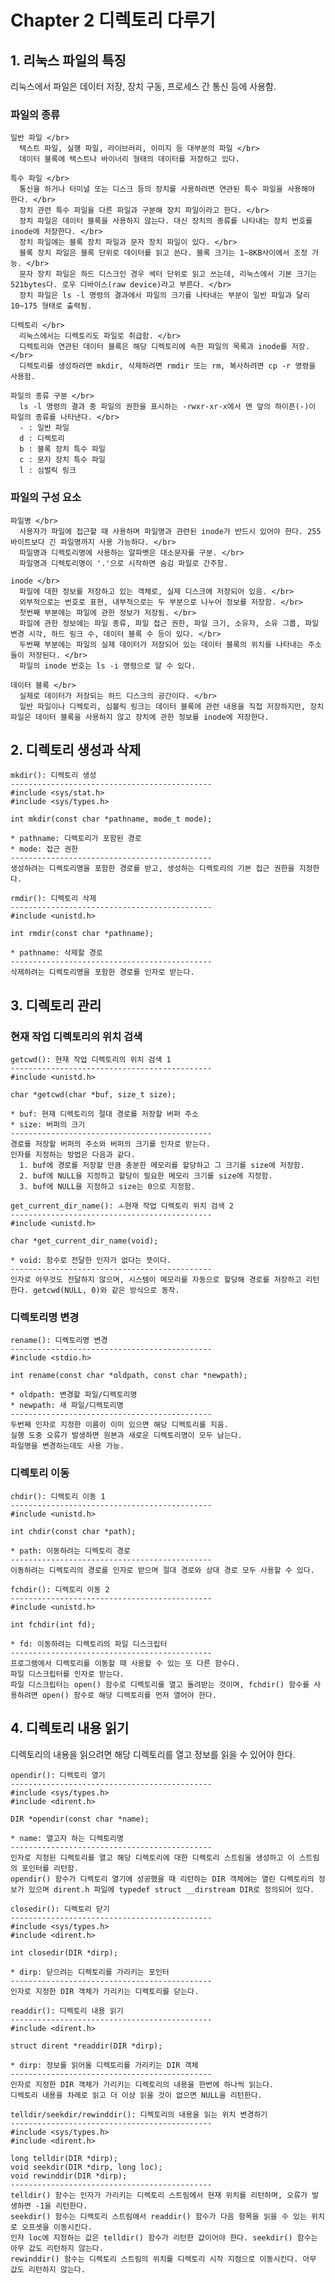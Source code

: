# Chapter 2 디렉토리 다루기

## 1. 리눅스 파일의 특징

  리눅스에서 파일은 데이터 저장, 장치 구동, 프로세스 간 통신 등에 사용함.

  ### 파일의 종류

    일반 파일 </br>
      텍스트 파일, 실행 파일, 라이브러리, 이미지 등 대부분의 파일 </br>
      데이터 블록에 텍스트나 바이너리 형태의 데이터를 저장하고 있다.

    특수 파일 </br>
      통신을 하거나 터미널 또는 디스크 등의 장치를 사용하려면 연관된 특수 파일을 사용해야 한다. </br>
      장치 관련 특수 파일을 다른 파일과 구분해 장치 파일이라고 한다. </br>
      장치 파일은 데이터 블록을 사용하지 않는다. 대신 장치의 종류를 나타내는 장치 번호를 inode에 저장한다. </br>
      장치 파일에는 블록 장치 파일과 문자 장치 파일이 있다. </br>
      블록 장치 파일은 블록 단위로 데이터를 읽고 쓴다. 블록 크기는 1~8KB사이에서 조정 가능. </br>
      문자 장치 파일은 하드 디스크인 경우 섹터 단위로 읽고 쓰는데, 리눅스에서 기본 크기는 521bytes다. 로우 디바이스(raw device)라고 부른다. </br>
      장치 파일은 ls -l 명령의 결과에서 파일의 크기를 나타내는 부분이 일반 파일과 달리 10~175 형태로 출력됨.

    디렉토리 </br>
      리눅스에서는 디렉토리도 파일로 취급함. </br>
      디렉토리와 연관된 데이터 블록은 해당 디렉토리에 속한 파일의 목록과 inode를 저장. </br>
      디렉토리를 생성하려면 mkdir, 삭제하려면 rmdir 또는 rm, 복사하려면 cp -r 명령을 사용함.

    파일의 종류 구분 </br>
      ls -l 명령의 결과 중 파일의 권한을 표시하는 -rwxr-xr-x에서 맨 앞의 하이픈(-)이 파일의 종류를 나타낸다. </br>
      - : 일반 파일
      d : 디렉토리
      b : 블록 장치 특수 파일
      c : 문자 장치 특수 파일
      l : 심벌릭 링크

  ### 파일의 구성 요소

    파일명 </br>
      사용자가 파일에 접근할 때 사용하며 파일명과 관련된 inode가 반드시 있어야 한다. 255바이트보다 긴 파일명까지 사용 가능하다. </br>
      파일명과 디렉토리명에 사용하는 알파벳은 대소문자를 구분. </br>
      파일명과 디렉토리명이 '.'으로 시작하면 숨김 파일로 간주함.

    inode </br>
      파일에 대한 정보를 저장하고 있는 객체로, 실제 디스크에 저장되어 있음. </br>
      외부적으로는 번호로 표현, 내부적으로는 두 부분으로 나누어 정보를 저장함. </br>
      첫번째 부분에는 파일에 관한 정보가 저장됨. </br>
      파일에 관한 정보에는 파일 종류, 파일 접근 권한, 파일 크기, 소유자, 소유 그룹, 파일 변경 시각, 하드 링크 수, 데이터 블록 수 등이 있다. </br>
      두번째 부분에는 파일의 실제 데이터가 저장되어 있는 데이터 블록의 위치를 나타내는 주소들이 저장된다. </br>
      파일의 inode 번호는 ls -i 명령으로 알 수 있다.

    데이터 블록 </br>
      실제로 데이터가 저장되는 하드 디스크의 공간이다. </br>
      일반 파일이나 디렉토리, 심볼릭 링크는 데이터 블록에 관련 내용을 직접 저장하지만, 장치 파일은 데이터 블록을 사용하지 않고 장치에 관한 정보를 inode에 저장한다.

## 2. 디렉토리 생성과 삭제

    mkdir(): 디렉토리 생성
    ---------------------------------------------
    #include <sys/stat.h>
    #include <sys/types.h>

    int mkdir(const char *pathname, mode_t mode);

    * pathname: 디렉토리가 포함된 경로
    * mode: 접근 권한
    ---------------------------------------------
    생성하려는 디렉토리명을 포함한 경로를 받고, 생성하는 디렉토리의 기본 접근 권한을 지정한다.

    rmdir(): 디렉토리 삭제
    ---------------------------------------------
    #include <unistd.h>

    int rmdir(const char *pathname);

    * pathname: 삭제할 경로
    ---------------------------------------------
    삭제하려는 디렉토리명을 포함한 경로를 인자로 받는다.

## 3. 디렉토리 관리

  ### 현재 작업 디렉토리의 위치 검색

    getcwd(): 현재 작업 디렉토리의 위치 검색 1
    ---------------------------------------------
    #include <unistd.h>

    char *getcwd(char *buf, size_t size);

    * buf: 현재 디렉토리의 절대 경로를 저장할 버퍼 주소
    * size: 버퍼의 크기
    ---------------------------------------------
    경로를 저장할 버퍼의 주소와 버퍼의 크기를 인자로 받는다.
    인자를 지정하는 방법은 다음과 같다.
      1. buf에 경로를 저장할 만큼 충분한 메모리를 할당하고 그 크기를 size에 저장함.
      2. buf에 NULL을 지정하고 할당이 필요한 메모리 크기를 size에 지정함.
      3. buf에 NULL을 지정하고 size는 0으로 지정함.

    get_current_dir_name(): ㅗ현재 작업 디렉토리 위치 검색 2
    ---------------------------------------------
    #include <unistd.h>

    char *get_current_dir_name(void);

    * void: 함수로 전달한 인자가 없다는 뜻이다.
    ---------------------------------------------
    인자로 아무것도 전달하지 않으며, 시스템이 메모리를 자동으로 할당해 경로를 저장하고 리턴한다. getcwd(NULL, 0)와 같은 방식으로 동작.

  ### 디렉토리명 변경
    rename(): 디렉토리명 변경
    ---------------------------------------------
    #include <stdio.h>

    int rename(const char *oldpath, const char *newpath);

    * oldpath: 변경할 파일/디렉토리명
    * newpath: 새 파일/디렉토리명
    ---------------------------------------------
    두번째 인자로 지정한 이름이 이미 있으면 해당 디렉토리를 지움.
    실행 도중 오류가 발생하면 원본과 새로운 디렉토리명이 모두 남는다.
    파일명을 변경하는데도 사용 가능.
  
  ### 디렉토리 이동
    chdir(): 디렉토리 이동 1
    ---------------------------------------------
    #include <unistd.h>

    int chdir(const char *path);

    * path: 이동하려는 디렉토리 경로
    ---------------------------------------------
    이동하려는 디렉토리의 경로를 인자로 받으며 절대 경로와 상대 경로 모두 사용할 수 있다.

    fchdir(): 디렉토리 이동 2
    ---------------------------------------------
    #include <unistd.h>

    int fchdir(int fd);

    * fd: 이동하려는 디렉토리의 파일 디스크립터
    ---------------------------------------------
    프로그램에서 디렉토리를 이동할 때 사용할 수 있는 또 다른 함수다.
    파일 디스크립터를 인자로 받는다. 
    파일 디스크립터는 open() 함수로 디렉토리를 열고 돌려받는 것이며, fchdir() 함수를 사용하려면 open() 함수로 해당 디렉토리를 먼저 열어야 한다.

## 4. 디렉토리 내용 읽기
  디렉토리의 내용을 읽으려면 해당 디렉토리를 열고 정보를 읽을 수 있어야 한다.

    opendir(): 디렉토리 열기
    ---------------------------------------------
    #include <sys/types.h>
    #include <dirent.h>

    DIR *opendir(const char *name);

    * name: 열고자 하는 디렉토리명
    ---------------------------------------------
    인자로 지정된 디렉토리를 열고 해당 디렉토리에 대한 디렉토리 스트림을 생성하고 이 스트림의 포인터를 리턴함.
    opendir() 함수가 디렉토리 열기에 성공했을 때 리턴하는 DIR 객체에는 열린 디렉토리의 정보가 있으며 dirent.h 파일에 typedef struct __dirstream DIR로 정의되어 있다.

    closedir(): 디렉토리 닫기
    ---------------------------------------------
    #include <sys/types.h>
    #include <dirent.h>

    int closedir(DIR *dirp);

    * dirp: 닫으려는 디렉토리를 가리키는 포인터
    ---------------------------------------------
    인자로 지정한 DIR 객체가 가리키는 디렉토리를 닫는다.

    readdir(): 디렉토리 내용 읽기
    ---------------------------------------------
    #include <dirent.h>

    struct dirent *readdir(DIR *dirp);

    * dirp: 정보를 읽어올 디렉토리를 가리키는 DIR 객체
    ---------------------------------------------
    인자로 지정한 DIR 객체가 가리키는 디렉토리의 내용을 한번에 하나씩 읽는다.
    디렉토리 내용을 차례로 읽고 더 이상 읽을 것이 없으면 NULL을 리턴한다.

    telldir/seekdir/rewinddir(): 디렉토리의 내용을 읽는 위치 변경하기
    ---------------------------------------------
    #include <sys/types.h>
    #include <dirent.h>

    long telldir(DIR *dirp);
    void seekdir(DIR *dirp, long loc);
    void rewinddir(DIR *dirp);
    ---------------------------------------------
    telldir() 함수는 인자가 가리키는 디렉토리 스트림에서 현재 위치를 리턴하며, 오류가 발생하면 -1을 리턴한다.
    seekdir() 함수는 디렉토리 스트림에서 readdir() 함수가 다음 항목을 읽을 수 있는 위치로 오프셋을 이동시킨다.
    인자 loc에 지정하는 값은 telldir() 함수가 리턴한 값이어야 한다. seekdir() 함수는 아무 값도 리턴하지 않는다.
    rewinddir() 함수는 디렉토리 스트림의 위치를 디렉토리 시작 지점으로 이동시킨다. 아무 값도 리턴하지 않는다.
